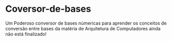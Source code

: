 # Coversor-de-bases
Um Poderoso conversor de bases númericas para aprender os conceitos de conversão entre bases da matéria de Arquitetura de Computadores
ainda não está finalizado!
